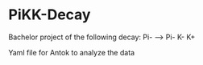 # PiKK-Decay
Bachelor project of the following decay: Pi- --> Pi- K- K+

Yaml file for Antok to analyze the data

